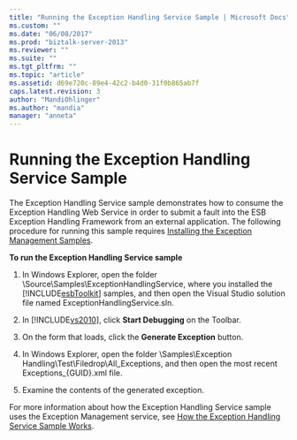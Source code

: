 ```yaml
---
title: "Running the Exception Handling Service Sample | Microsoft Docs"
ms.custom: ""
ms.date: "06/08/2017"
ms.prod: "biztalk-server-2013"
ms.reviewer: ""
ms.suite: ""
ms.tgt_pltfrm: ""
ms.topic: "article"
ms.assetid: d69e720c-89e4-42c2-b4d0-31f0b865ab7f
caps.latest.revision: 3
author: "MandiOhlinger"
ms.author: "mandia"
manager: "anneta"
---
```

# Running the Exception Handling Service Sample
The Exception Handling Service sample demonstrates how to consume the Exception Handling Web Service in order to submit a fault into the ESB Exception Handling Framework from an external application. The following procedure for running this sample requires [Installing the Exception Management Samples](../esb-toolkit/installing-the-exception-management-samples.md).  
  
 **To run the Exception Handling Service sample**  
  
1.  In Windows Explorer, open the folder \Source\Samples\ExceptionHandlingService, where you installed the [!INCLUDE[esbToolkit](../includes/esbtoolkit-md.md)] samples, and then open the Visual Studio solution file named ExceptionHandlingService.sln.  
  
2.  In [!INCLUDE[vs2010](../includes/vs2010-md.md)], click **Start Debugging** on the Toolbar.  
  
3.  On the form that loads, click the **Generate Exception** button.  
  
4.  In Windows Explorer, open the folder \Samples\Exception Handling\Test\Filedrop\All_Exceptions, and then open the most recent Exceptions_{GUID}.xml file.  
  
5.  Examine the contents of the generated exception.  
  
 For more information about how the Exception Handling Service sample uses the Exception Management service, see [How the Exception Handling Service Sample Works](../esb-toolkit/how-the-exception-handling-service-sample-works.md).
